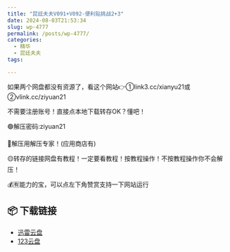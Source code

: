 ```yaml
---
title: "昆廷夫夫V091+V092-便利贴挑战2+3"
date: 2024-08-03T21:53:34
slug: wp-4777
permalink: /posts/wp-4777/
categories:
  - 精华
  - 昆廷夫夫
tags:

---
```


如果两个网盘都没有资源了，看这个网站👉①link3.cc/xianyu21或②vlink.cc/ziyuan21

不需要注册账号！直接点本地下载转存OK？懂吧！

🟢解压密码:ziyuan21

🔵解压用解压专家！(应用商店有)

🟡转存的链接网盘有教程！一定要看教程！按教程操作！不按教程操作你不会解压！

💰🈶能力的宝，可以点左下角赞赏支持一下网站运行

## 📦 下载链接
- [迅雷云盘](https://blziyuan21.com/pay-download/4777?key=151ee446b9&down_id=0)
- [123云盘](https://blziyuan21.com/pay-download/4777?key=151ee446b9&down_id=1)

